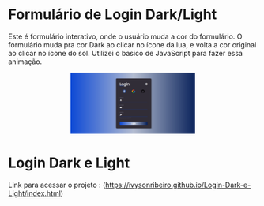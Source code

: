 # Formulário de Login Dark/Light

Este é formulário interativo, onde o usuário muda a cor do formulário. O formulário muda pra cor Dark ao clicar no ícone da lua, e volta a cor original ao clicar no ícone do sol. Utilizei o basico de JavaScript para fazer essa animação.

<p align="center">
<img src="imagens/foto-dark.png" height= "50%" width= "50%">

</p>


# Login Dark e Light

Link para acessar o projeto : (https://ivysonribeiro.github.io/Login-Dark-e-Light/index.html)


 
